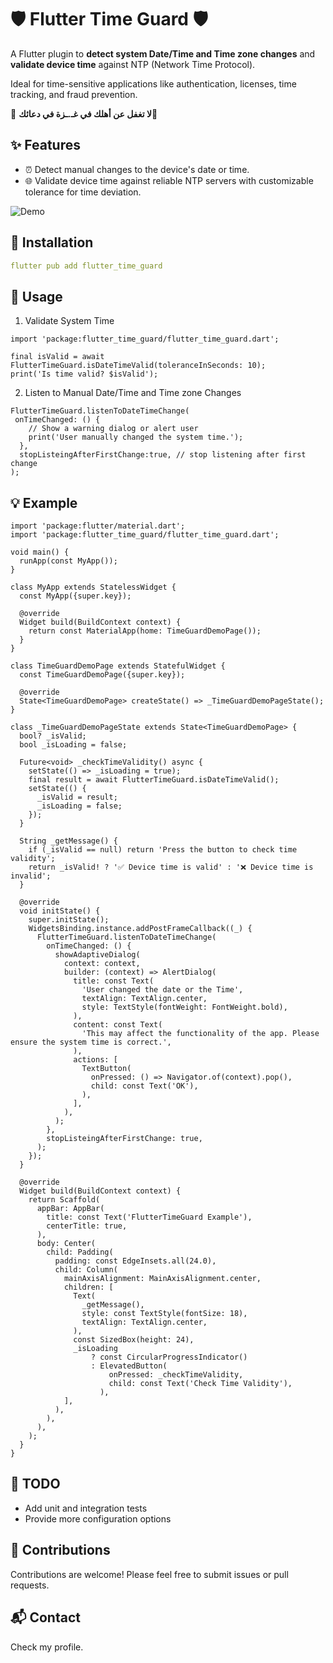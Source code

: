 # 🛡 Flutter Time Guard 🛡

A Flutter plugin to **detect system Date/Time and Time zone changes** and **validate device time** against NTP (Network Time Protocol).

Ideal for time-sensitive applications like authentication, licenses, time tracking, and fraud prevention.

🔻 **لا تغفل عن أهلك في غـ.ـزة في دعائك**🔻

## ✨ Features

- ⏰ Detect manual changes to the device's date or time.
- 🌐 Validate device time against reliable NTP servers
  with customizable tolerance for time deviation.

![Demo](https://raw.githubusercontent.com/M-Yahia2011/flutter_time_guard/main/example/assets/demo.gif)


## 🔧 Installation

```yaml
flutter pub add flutter_time_guard
```

## 🚀 Usage
1. Validate System Time
```
import 'package:flutter_time_guard/flutter_time_guard.dart';

final isValid = await FlutterTimeGuard.isDateTimeValid(toleranceInSeconds: 10); 
print('Is time valid? $isValid');
```

2. Listen to Manual Date/Time and Time zone Changes
```
FlutterTimeGuard.listenToDateTimeChange(
 onTimeChanged: () {
    // Show a warning dialog or alert user
    print('User manually changed the system time.');
  },
  stopListeingAfterFirstChange:true, // stop listening after first change
);
```
## 💡 Example
```
import 'package:flutter/material.dart';
import 'package:flutter_time_guard/flutter_time_guard.dart';

void main() {
  runApp(const MyApp());
}

class MyApp extends StatelessWidget {
  const MyApp({super.key});

  @override
  Widget build(BuildContext context) {
    return const MaterialApp(home: TimeGuardDemoPage());
  }
}

class TimeGuardDemoPage extends StatefulWidget {
  const TimeGuardDemoPage({super.key});

  @override
  State<TimeGuardDemoPage> createState() => _TimeGuardDemoPageState();
}

class _TimeGuardDemoPageState extends State<TimeGuardDemoPage> {
  bool? _isValid;
  bool _isLoading = false;

  Future<void> _checkTimeValidity() async {
    setState(() => _isLoading = true);
    final result = await FlutterTimeGuard.isDateTimeValid(); 
    setState(() {
      _isValid = result;
      _isLoading = false;
    });
  }

  String _getMessage() {
    if (_isValid == null) return 'Press the button to check time validity';
    return _isValid! ? '✅ Device time is valid' : '❌ Device time is invalid';
  }

  @override
  void initState() {
    super.initState();
    WidgetsBinding.instance.addPostFrameCallback((_) {
      FlutterTimeGuard.listenToDateTimeChange(
        onTimeChanged: () {
          showAdaptiveDialog(
            context: context,
            builder: (context) => AlertDialog(
              title: const Text(
                'User changed the date or the Time',
                textAlign: TextAlign.center,
                style: TextStyle(fontWeight: FontWeight.bold),
              ),
              content: const Text(
                'This may affect the functionality of the app. Please ensure the system time is correct.',
              ),
              actions: [
                TextButton(
                  onPressed: () => Navigator.of(context).pop(),
                  child: const Text('OK'),
                ),
              ],
            ),
          );
        },
        stopListeingAfterFirstChange: true,
      );
    });
  }

  @override
  Widget build(BuildContext context) {
    return Scaffold(
      appBar: AppBar(
        title: const Text('FlutterTimeGuard Example'),
        centerTitle: true,
      ),
      body: Center(
        child: Padding(
          padding: const EdgeInsets.all(24.0),
          child: Column(
            mainAxisAlignment: MainAxisAlignment.center,
            children: [
              Text(
                _getMessage(),
                style: const TextStyle(fontSize: 18),
                textAlign: TextAlign.center,
              ),
              const SizedBox(height: 24),
              _isLoading
                  ? const CircularProgressIndicator()
                  : ElevatedButton(
                      onPressed: _checkTimeValidity,
                      child: const Text('Check Time Validity'),
                    ),
            ],
          ),
        ),
      ),
    );
  }
}
```

## 🧪 TODO
 - Add unit and integration tests
 - Provide more configuration options



## 🙌 Contributions
Contributions are welcome! Please feel free to submit issues or pull requests.

## 📬 Contact
Check my profile.

